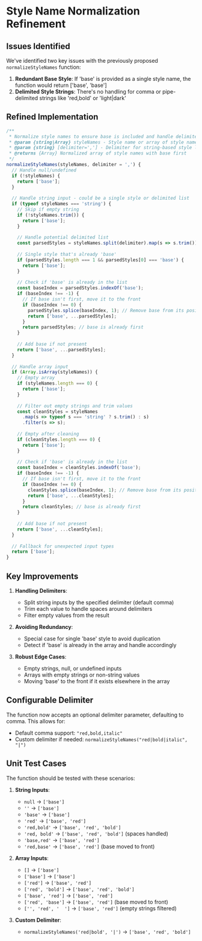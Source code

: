 # Style Name Normalization Refinement

## Issues Identified

We've identified two key issues with the previously proposed `normalizeStyleNames` function:

1. **Redundant Base Style**: If 'base' is provided as a single style name, the function would return ['base', 'base']
2. **Delimited Style Strings**: There's no handling for comma or pipe-delimited strings like 'red,bold' or 'light|dark'

## Refined Implementation

```javascript
/**
 * Normalize style names to ensure base is included and handle delimited strings
 * @param {string|Array} styleNames - Style name or array of style names
 * @param {string} [delimiter=','] - Delimiter for string-based style lists
 * @returns {Array} Normalized array of style names with base first
 */
normalizeStyleNames(styleNames, delimiter = ',') {
  // Handle null/undefined
  if (!styleNames) {
    return ['base'];
  }
  
  // Handle string input - could be a single style or delimited list
  if (typeof styleNames === 'string') {
    // Skip if empty string
    if (!styleNames.trim()) {
      return ['base'];
    }
    
    // Handle potential delimited list
    const parsedStyles = styleNames.split(delimiter).map(s => s.trim()).filter(s => s);
    
    // Single style that's already 'base'
    if (parsedStyles.length === 1 && parsedStyles[0] === 'base') {
      return ['base'];
    }
    
    // Check if 'base' is already in the list
    const baseIndex = parsedStyles.indexOf('base');
    if (baseIndex !== -1) {
      // If base isn't first, move it to the front
      if (baseIndex !== 0) {
        parsedStyles.splice(baseIndex, 1); // Remove base from its position
        return ['base', ...parsedStyles];
      }
      return parsedStyles; // base is already first
    }
    
    // Add base if not present
    return ['base', ...parsedStyles];
  }
  
  // Handle array input
  if (Array.isArray(styleNames)) {
    // Empty array
    if (styleNames.length === 0) {
      return ['base'];
    }
    
    // Filter out empty strings and trim values
    const cleanStyles = styleNames
      .map(s => typeof s === 'string' ? s.trim() : s)
      .filter(s => s);
    
    // Empty after cleaning
    if (cleanStyles.length === 0) {
      return ['base'];
    }
    
    // Check if 'base' is already in the list
    const baseIndex = cleanStyles.indexOf('base');
    if (baseIndex !== -1) {
      // If base isn't first, move it to the front
      if (baseIndex !== 0) {
        cleanStyles.splice(baseIndex, 1); // Remove base from its position
        return ['base', ...cleanStyles];
      }
      return cleanStyles; // base is already first
    }
    
    // Add base if not present
    return ['base', ...cleanStyles];
  }
  
  // Fallback for unexpected input types
  return ['base'];
}
```

## Key Improvements

1. **Handling Delimiters**:
   - Split string inputs by the specified delimiter (default comma)
   - Trim each value to handle spaces around delimiters
   - Filter empty values from the result

2. **Avoiding Redundancy**:
   - Special case for single 'base' style to avoid duplication
   - Detect if 'base' is already in the array and handle accordingly

3. **Robust Edge Cases**:
   - Empty strings, null, or undefined inputs
   - Arrays with empty strings or non-string values
   - Moving 'base' to the front if it exists elsewhere in the array

## Configurable Delimiter

The function now accepts an optional delimiter parameter, defaulting to comma. This allows for:
- Default comma support: `"red,bold,italic"`
- Custom delimiter if needed: `normalizeStyleNames("red|bold|italic", "|")`

## Unit Test Cases

The function should be tested with these scenarios:

1. **String Inputs**:
   - `null` → `['base']`
   - `''` → `['base']`
   - `'base'` → `['base']`
   - `'red'` → `['base', 'red']`
   - `'red,bold'` → `['base', 'red', 'bold']`
   - `'red, bold'` → `['base', 'red', 'bold']` (spaces handled)
   - `'base,red'` → `['base', 'red']`
   - `'red,base'` → `['base', 'red']` (base moved to front)

2. **Array Inputs**:
   - `[]` → `['base']`
   - `['base']` → `['base']`
   - `['red']` → `['base', 'red']`
   - `['red', 'bold']` → `['base', 'red', 'bold']`
   - `['base', 'red']` → `['base', 'red']`
   - `['red', 'base']` → `['base', 'red']` (base moved to front)
   - `['', 'red', '  ']` → `['base', 'red']` (empty strings filtered)

3. **Custom Delimiter**:
   - `normalizeStyleNames('red|bold', '|')` → `['base', 'red', 'bold']`
